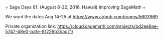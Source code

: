 = Sage Days 81: (August 8-22, 2016, Hawaii) Improving SageMath =

We want the dates Aug 14-25 at https://www.airbnb.com/rooms/5603969



Private organization link: https://cloud.sagemath.com/projects/bd2ee9ae-5747-48e0-ba1e-61226b2bac71/
